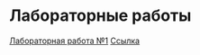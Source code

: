 # Лабораторные работы

[Лабораторная работа №1](https://github.com/MuhinaAlexandra/labi2sem/blob/master/lab1.md)
[Ссылка](https://github.com/MuhinaAlexandra/labi2sem/blob/master/odin.html)
